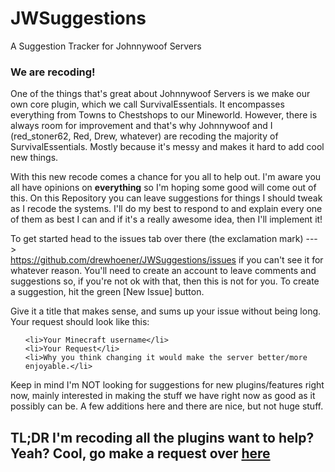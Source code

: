# JWSuggestions
A Suggestion Tracker for Johnnywoof Servers

<h3>We are recoding!</h3>
<p>One of the things that's great about Johnnywoof Servers is we make our own core plugin, which we call SurvivalEssentials. It encompasses everything from Towns to Chestshops to our Mineworld. However, there is always room for improvement and that's why Johnnywoof and I (red_stoner62, Red, Drew, whatever) are recoding the majority of SurvivalEssentials. Mostly because it's messy and makes it hard to add cool new things.</p>

<p>With this new recode comes a chance for you all to help out. I'm aware you all have opinions on <b>everything</b> so I'm hoping some good will come out of this. On this Repository you can leave suggestions for things I should tweak as I recode the systems. I'll do my best to respond to and explain every one of them as best I can and if it's a really awesome idea, then I'll implement it!</p>

<p>To get started head to the issues tab over there (the exclamation mark) ---><br>
<a href = "https://github.com/drewhoener/JWSuggestions/issues">https://github.com/drewhoener/JWSuggestions/issues</a> if you can't see it for whatever reason.
You'll need to create an account to leave comments and suggestions so, if you're not ok with that, then this is not for you.
To create a suggestion, hit the green [New Issue] button.</p>

<p>Give it a title that makes sense, and sums up your issue without being long. Your request should look like this:
<ul>

    <li>Your Minecraft username</li>
    <li>Your Request</li>
    <li>Why you think changing it would make the server better/more enjoyable.</li>

</ul>
</p>

<p>Keep in mind I'm NOT looking for suggestions for new plugins/features right now, mainly interested in making the stuff we have right now as good as it possibly can be. A few additions here and there are nice, but not huge stuff.</p>

<h2>TL;DR I'm recoding all the plugins want to help? Yeah? Cool, go make a request over <a href = "https://github.com/drewhoener/JWSuggestions/issues">here</a></h2>
